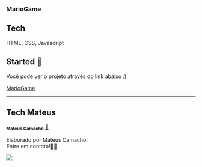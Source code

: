 ### MarioGame

## Tech

HTML, CSS, Javascript

## Started 🔔 

Você pode ver o projeto através do link abaixo :)

<a href="http://mmariogame.herokuapp.com/" target="_blank" alt="">MarioGame</a>

---
## Tech Mateus

<a href="https://www.linkedin.com/in/mateus-camacho-8a2b71183/">
 <!-- <img style="border-radius: 50%;" src="" width="100px;" alt=""/> -->
 <!-- <br /> -->
 <sub><b>Mateus Camacho</b></sub></a>  <a href="https://www.linkedin.com/in/mateus-camacho-8a2b71183/" title="LinkedIn">🚀</a>


Elaborado por Mateus Camacho!
<br> Entre em contato!👋🏽 </br>


 <div> 
  <a href="https://www.linkedin.com/in/mateus-camacho-8a2b71183/" target="_blank"><img src="https://img.shields.io/badge/-LinkedIn-%230077B5?style=for-the-badge&logo=linkedin&logoColor=white" target="_blank"></a> 
</div>